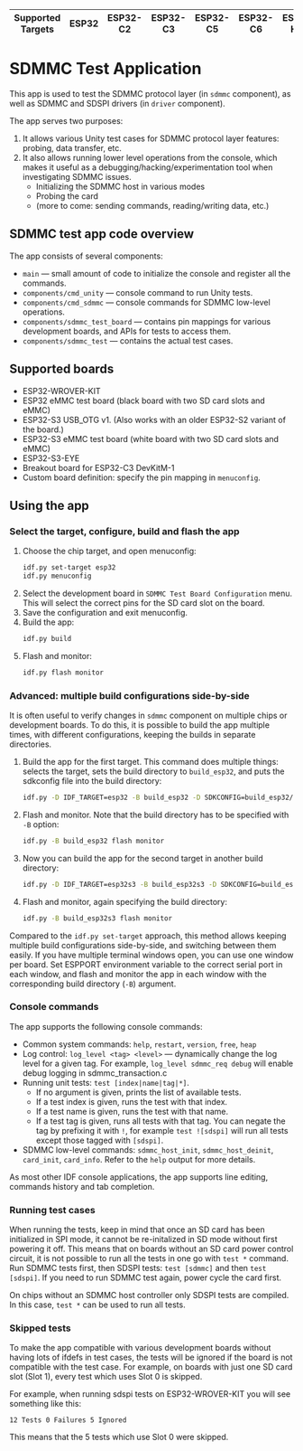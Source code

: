 | Supported Targets | ESP32 | ESP32-C2 | ESP32-C3 | ESP32-C5 | ESP32-C6 | ESP32-H21 | ESP32-P4 | ESP32-S2 | ESP32-S3 |
| ----------------- | ----- | -------- | -------- | -------- | -------- | --------- | -------- | -------- | -------- |

# SDMMC Test Application

This app is used to test the SDMMC protocol layer (in `sdmmc` component), as well as SDMMC and SDSPI drivers (in `driver` component).

The app serves two purposes:

1. It allows various Unity test cases for SDMMC protocol layer features: probing, data transfer, etc.
2. It also allows running lower level operations from the console, which makes it useful as a debugging/hacking/experimentation tool when investigating SDMMC issues.
   - Initializing the SDMMC host in various modes
   - Probing the card
   - (more to come: sending commands, reading/writing data, etc.)

## SDMMC test app code overview

The app consists of several components:
- `main` — small amount of code to initialize the console and register all the commands.
- `components/cmd_unity` — console command to run Unity tests.
- `components/cmd_sdmmc` — console commands for SDMMC low-level operations.
- `components/sdmmc_test_board` — contains pin mappings for various development boards, and APIs for tests to access them.
- `components/sdmmc_test` — contains the actual test cases.

## Supported boards

* ESP32-WROVER-KIT
* ESP32 eMMC test board (black board with two SD card slots and eMMC)
* ESP32-S3 USB_OTG v1. (Also works with an older ESP32-S2 variant of the board.)
* ESP32-S3 eMMC test board (white board with two SD card slots and eMMC)
* ESP32-S3-EYE
* Breakout board for ESP32-C3 DevKitM-1
* Custom board definition: specify the pin mapping in `menuconfig`.

## Using the app

### Select the target, configure, build and flash the app

1. Choose the chip target, and open menuconfig:
    ```bash
    idf.py set-target esp32
    idf.py menuconfig
    ```
2. Select the development board in `SDMMC Test Board Configuration` menu. This will select the correct pins for the SD card slot on the board.
3. Save the configuration and exit menuconfig.
4. Build the app:
    ```bash
    idf.py build
    ```
5. Flash and monitor:
    ```bash
    idf.py flash monitor
    ```

### Advanced: multiple build configurations side-by-side

It is often useful to verify changes in `sdmmc` component on multiple chips or development boards. To do this, it is possible to build the app multiple times, with different configurations, keeping the builds in separate directories.

1. Build the app for the first target. This command does multiple things: selects the target, sets the build directory to `build_esp32`, and puts the sdkconfig file into the build directory:
    ```bash
    idf.py -D IDF_TARGET=esp32 -B build_esp32 -D SDKCONFIG=build_esp32/sdkconfig build
    ```
2. Flash and monitor. Note that the build directory has to be specified with `-B` option:
    ```bash
    idf.py -B build_esp32 flash monitor
    ```
3. Now you can build the app for the second target in another build directory:
    ```bash
    idf.py -D IDF_TARGET=esp32s3 -B build_esp32s3 -D SDKCONFIG=build_esp32s3/sdkconfig build
    ```
4. Flash and monitor, again specifying the build directory:
    ```bash
    idf.py -B build_esp32s3 flash monitor
    ```

Compared to the `idf.py set-target` approach, this method allows keeping multiple build configurations side-by-side, and switching between them easily. If you have multiple terminal windows open, you can use one window per board. Set ESPPORT environment variable to the correct serial port in each window, and flash and monitor the app in each window with the corresponding build directory (`-B`) argument.

### Console commands

The app supports the following console commands:

- Common system commands: `help`, `restart`, `version`, `free`, `heap`
- Log control: `log_level <tag> <level>` — dynamically change the log level for a given tag. For example, `log_level sdmmc_req debug` will enable debug logging in sdmmc_transaction.c
- Running unit tests: `test [index|name|tag|*]`.
  - If no argument is given, prints the list of available tests.
  - If a test index is given, runs the test with that index.
  - If a test name is given, runs the test with that name.
  - If a test tag is given, runs all tests with that tag. You can negate the tag by prefixing it with `!`, for example `test ![sdspi]` will run all tests except those tagged with `[sdspi]`.
- SDMMC low-level commands: `sdmmc_host_init`, `sdmmc_host_deinit`, `card_init`, `card_info`. Refer to the `help` output for more details.

As most other IDF console applications, the app supports line editing, commands history and tab completion.

### Running test cases

When running the tests, keep in mind that once an SD card has been initialized in SPI mode, it cannot be re-initalized in SD mode without first powering it off. This means that on boards without an SD card power control circuit, it is not possible to run all the tests in one go with `test *` command. Run SDMMC tests first, then SDSPI tests: `test [sdmmc]` and then `test [sdspi]`. If you need to run SDMMC test again, power cycle the card first.

On chips without an SDMMC host controller only SDSPI tests are compiled. In this case, `test *` can be used to run all tests.

### Skipped tests

To make the app compatible with various development boards without having lots of ifdefs in test cases, the tests will be ignored if the board is not compatible with the test case. For example, on boards with just one SD card slot (Slot 1), every test which uses Slot 0 is skipped.

For example, when running sdspi tests on ESP32-WROVER-KIT you will see something like this:
```
12 Tests 0 Failures 5 Ignored
```

This means that the 5 tests which use Slot 0 were skipped.
